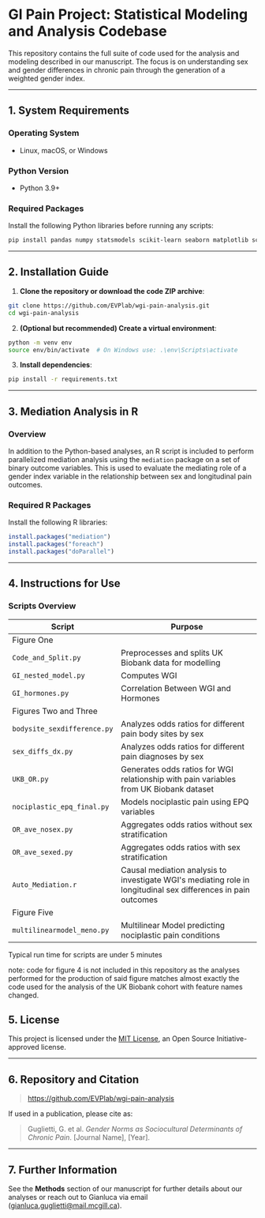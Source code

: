 # GI Pain Project: Statistical Modeling and Analysis Codebase

This repository contains the full suite of code used for the analysis and modeling described in our manuscript. The focus is on understanding sex and gender differences in chronic pain through the generation of a weighted gender index.

---

## 1. System Requirements

### Operating System
- Linux, macOS, or Windows

### Python Version
- Python 3.9+

### Required Packages
Install the following Python libraries before running any scripts:

```bash
pip install pandas numpy statsmodels scikit-learn seaborn matplotlib scipy 
```

---

## 2. Installation Guide

1. **Clone the repository or download the code ZIP archive**:

```bash
git clone https://github.com/EVPlab/wgi-pain-analysis.git
cd wgi-pain-analysis
```

2. **(Optional but recommended) Create a virtual environment**:

```bash
python -m venv env
source env/bin/activate  # On Windows use: .\env\Scripts\activate
```

3. **Install dependencies**:

```bash
pip install -r requirements.txt
```

---
## 3. Mediation Analysis in R

### Overview

In addition to the Python-based analyses, an R script is included to perform parallelized mediation analysis using the `mediation` package on a set of binary outcome variables. This is used to evaluate the mediating role of a gender index variable in the relationship between sex and longitudinal pain outcomes.

### Required R Packages

Install the following R libraries:

```r
install.packages("mediation")
install.packages("foreach")
install.packages("doParallel")
```

---

## 4. Instructions for Use

### Scripts Overview

| Script | Purpose |
|--------|---------|
| Figure One |
| `Code_and_Split.py` | Preprocesses and splits UK Biobank data for modelling|
| `GI_nested_model.py` | Computes WGI |
| `GI_hormones.py` | Correlation Between WGI and Hormones |
| Figures Two and Three |
| `bodysite_sexdifference.py` | Analyzes odds ratios for different pain body sites by sex |
| `sex_diffs_dx.py` | Analyzes odds ratios for different pain diagnoses by sex |
| `UKB_OR.py` | Generates odds ratios for WGI relationship with pain variables from UK Biobank dataset |
| `nociplastic_epq_final.py` | Models nociplastic pain using EPQ variables |
| `OR_ave_nosex.py` | Aggregates odds ratios without sex stratification |
| `OR_ave_sexed.py` | Aggregates odds ratios with sex stratification |
| `Auto_Mediation.r` | Causal mediation analysis to investigate WGI's mediating role in longitudinal sex differences in pain outcomes |
| Figure Five |
| `multilinearmodel_meno.py` | Multilinear Model predicting nociplastic pain conditions |

Typical run time for scripts are under 5 minutes

note: code for figure 4 is not included in this repository as the analyses performed for the production of said figure matches almost exactly the code used for the analysis of the UK Biobank cohort with feature names changed.

## 5. License

This project is licensed under the [MIT License](https://opensource.org/licenses/MIT), an Open Source Initiative-approved license.

---

## 6. Repository and Citation

> https://github.com/EVPlab/wgi-pain-analysis

If used in a publication, please cite as:

> Guglietti, G. et al. *Gender Norms as Sociocultural Determinants of Chronic Pain*. [Journal Name], [Year].

---

## 7. Further Information

See the **Methods** section of our manuscript for further details about our analyses or reach out to Gianluca via email (gianluca.guglietti@mail.mcgill.ca).
